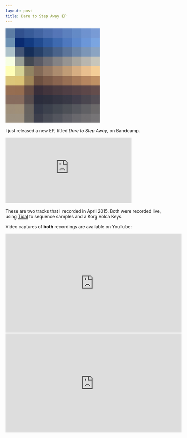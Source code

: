 ```yaml
---
layout: post
title: Dare to Step Away EP
---
```


<p><img src="/images/2016/dare-to-step-away.png" /></p>

I just released a new EP, titled <em>Dare to Step Away</em>, on Bandcamp.

<iframe style="border: 0; width: 400px; height: 208px;" src="https://bandcamp.com/EmbeddedPlayer/album=47686765/size=large/bgcol=ffffff/linkcol=0687f5/artwork=small/transparent=true/" width="300" height="150" seamless=""><a href="http://kindohm.bandcamp.com/album/dare-to-step-away-ep">Dare to Step Away EP by Kindohm</a></iframe>

These are two tracks that I recorded in April 2015. Both were recorded live, using <a href="//tidal.lurk.org">Tidal</a> to sequence samples and a Korg Volca Keys.

Video captures of <strong>both</strong> recordings are available on YouTube:

<iframe src="https://www.youtube.com/embed/BWqh15urAPw" width="560" height="315" frameborder="0" allowfullscreen="allowfullscreen"></iframe>

<iframe src="https://www.youtube.com/embed/FR7plenkCPw" width="560" height="315" frameborder="0" allowfullscreen="allowfullscreen"></iframe>
